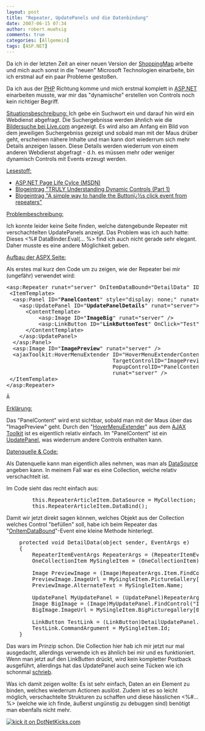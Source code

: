 ```yaml
---
layout: post
title: "Repeater, UpdatePanels und die Datenbindung"
date: 2007-06-15 07:34
author: robert.muehsig
comments: true
categories: [Allgemein]
tags: [ASP.NET]
---
```

Da ich in der letzten Zeit an einer neuen Version der <a target="_blank" href="http://www.shoppingmap.de" title="ShoppingMap">ShoppingMap</a> arbeite und mich auch sonst in die "neuen" Microsoft Technologien einarbeite, bin ich erstmal auf ein paar Probleme gestoßen.

Da ich aus der <a target="_blank" href="http://php.net" title="PHP.net">PHP</a> Richtung komme und mich erstmal komplett in <a target="_blank" href="http://www.asp.net" title="ASP.NET">ASP.NET</a> einarbeiten musste, war mir das "dynamische" erstellen von Controls noch kein richtiger Begriff.

<u>Situationsbeschreibung:
</u>Ich gebe ein Suchwort ein und darauf hin wird ein Webdienst abgefragt. Die Suchergebnisse werden ähnlich wie die <a target="_blank" href="http://search.live.com/images/results.aspx?q=&amp;FORM=BIIR" title="Bildersuche bei Live.com">Bildersuche bei Live.com</a> angezeigt. Es wird also am Anfang ein Bild von dem jeweiligen Suchergebniss gezeigt und sobald man mit der Maus drüber geht, erscheinen nähere Inhalte und man kann dort wiederrum sich mehr Details anzeigen lassen. Diese Details werden wiederrum von einem anderen Webdienst abgefragt - d.h. es müssen mehr oder weniger dynamisch Controls mit Events erzeugt werden.

<u>Lesestoff:</u>
<ul>
	<li><a target="_blank" href="http://msdn2.microsoft.com/en-us/library/ms178472.aspx" title="ASP.NET Page Life Cylce (MSDN)">ASP.NET Page Life Cylce (MSDN)</a></li>
	<li><a target="_blank" href="http://weblogs.asp.net/infinitiesloop/archive/2006/08/25/TRULY-Understanding-Dynamic-Controls-_2800_Part-1_2900_.aspx" title="Blogeintrag ">Blogeintrag "TRULY Understanding Dynamic Controls (Part 1)</a></li>
	<li><a target="_blank" href="http://www.jeffzon.net/Blog/post/A-simple-way-to-handle-the-Buttons-click-event-from-repeaters.aspx" title="Blogeintrag ">Blogeintrag "A simple way to handle the Buttonï¿½s click event from repeaters"</a></li>
</ul>
<u>Problembeschreibung:</u>

Ich konnte leider keine Seite finden, welche datengebunde Repeater mit verschachtelten UpdatePanels anzeigt. Das Problem was ich auch hatte: Dieses &lt;%# DataBinder.Eval(... %&gt; find ich auch nicht gerade sehr elegant. Daher musste es eine andere Möglichkeit geben.

<u>Aufbau der ASPX Seite:</u>

Als erstes mal kurz den Code um zu zeigen, wie der Repeater bei mir (ungefähr) verwendet wird:
<pre class="csharpcode">&lt;asp:Repeater runat=<span class="str">"server"</span> OnItemDataBound=<span class="str">"DetailData"</span> ID=<span class="str">"RepeaterArticleItem"</span>&gt; 
 &lt;ItemTemplate&gt; 
  &lt;asp:Panel ID=<span class="str">"<strong>PanelContent</strong>"</span> style=<span class="str">"display: none;"</span> runat=<span class="str">"server"</span>&gt; 
    &lt;asp:UpdatePanel ID=<span class="str">"<strong>UpdatePanelDetails</strong>"</span> runat=<span class="str">"server"</span>&gt; 
      &lt;ContentTemplate&gt; 
          &lt;asp:Image ID=<span class="str">"<strong>ImageBig</strong>"</span> runat=<span class="str">"server"</span> /&gt; 
          &lt;asp:LinkButton ID=<span class="str">"<strong>LinkButtonTest</strong>"</span> OnClick=<span class="str">"Test"</span> Text=<span class="str">"Test" </span>runat=<span class="str">"server"</span> /&gt; 
      &lt;/ContentTemplate&gt; 
    &lt;/asp:UpdatePanel&gt; 
  &lt;/asp:Panel&gt; 
  &lt;asp:Image ID=<span class="str">"<strong>ImagePreview</strong>"</span> runat=<span class="str">"server"</span> /&gt; 
  &lt;ajaxToolkit:HoverMenuExtender ID=<span class="str">"HoverMenuExtenderContent"</span> 
                                 TargetControlID=<span class="str">"ImagePreview"</span> 
                                 PopupControlID=<span class="str">"PanelContent"</span> 
                                 runat=<span class="str">"server"</span> /&gt; 
 &lt;/ItemTemplate&gt; 
&lt;/asp:Repeater&gt;</pre>
<pre class="csharpcode">Â </pre>
<u>Erklärung:</u>

Das "PanelContent" wird erst sichtbar, sobald man mit der Maus über das "ImagePreview" geht. Durch den "<a target="_blank" href="http://ajax.asp.net/ajaxtoolkit/HoverMenu/HoverMenu.aspx" title="HoverMenuExtender - Control Toolkit">HoverMenuExtender</a>" aus dem <a target="_blank" href="http://ajax.asp.net/downloads/default.aspx?tabid=47" title="Microsoft AJAX Downloads">AJAX Toolkit</a> ist es eigentlich relativ einfach.
Im "PanelContent" ist ein <a target="_blank" href="http://ajax.asp.net/docs/" title="Microsoft AJAX Docs">UpdatePanel</a>, was wiederrum andere Controls enthalten kann.

<u>Datenquelle &amp; Code:</u>

Als Datenquelle kann man eigentlich alles nehmen, was man als <a target="_blank" href="http://msdn2.microsoft.com/de-de/library/system.web.ui.webcontrols.repeater.datasource(VS.80).aspx" title="MSDN DataSource">DataSource</a> angeben kann. In meinem Fall war es eine Collection, welche relativ verschachtelt ist.

Im Code sieht das recht einfach aus:
<pre class="csharpcode">        <span class="kwrd">this</span>.RepeaterArticleItem.DataSource = MyCollection; 
        <span class="kwrd">this</span>.RepeaterArticleItem.DataBind();</pre>
Damit wir jetzt direkt sagen können, welches Objekt aus der Collection welches Control "befüllen" soll, habe ich beim Repeater das "<a target="_blank" href="http://msdn2.microsoft.com/de-de/library/system.web.ui.webcontrols.repeater.itemdatabound(vs.80).aspx" title="MSDN OnItemDataBound">OnItemDataBound</a>"-Event eine kleine Methode hinterlegt.
<pre class="csharpcode">    <span class="kwrd">protected</span> <span class="kwrd">void</span> DetailData(<span class="kwrd">object</span> sender, EventArgs e) 
    { 
        RepeaterItemEventArgs RepeaterArgs = (RepeaterItemEventArgs)e; 
        OneCollectionItem MySingleItem = (OneCollectionItem)RepeaterArgs.Item.DataItem;   

        Image PreviewImage = (Image)RepeaterArgs.Item.FindControl(<span class="str">"ImagePreview"</span>); 
        PreviewImage.ImageUrl = MySingleItem.PictureGallery[0].Url; 
        PreviewImage.AlternateText = MySingleItem.Name;   

        UpdatePanel MyUpdatePanel = (UpdatePanel)RepeaterArgs.Item.FindControl(<span class="str">"UpdatePanelArticle"</span>); 
        Image BigImage = (Image)MyUpdatePanel.FindControl(<span class="str">"ImageDetailArticle"</span>); 
        BigImage.ImageUrl = MySingleItem.BigPicturegallery[0].Url;   

        LinkButton TestLink = (LinkButton)DetailUpdatePanel.FindControl(<span class="str">"LinkButtonTest"</span>); 
        TestLink.CommandArgument = MySingleItem.Id; 
    }</pre>
Das wars im Prinzip schon.
Die Collection hier hab ich mir jetzt nur mal ausgedacht, allerdings verwende ich es ähnlich bei mir und es funktioniert. Wenn man jetzt auf den LinkButten drückt, wird kein kompletter Postback ausgeführt, allerdings hat das UpdatePanel auch seine Tücken wie ich schonmal <a target="_blank" href="http://code-inside.de/blog/2007/06/07/gute-und-schlechte-seiten-des-updatepanels/" title="Code-Inside.de Blogeintrag zu den Guten und Schlechten Seiten des UpdatePanels">schrieb</a>.

Was ich damit zeigen wollte: Es ist sehr einfach, Daten an ein Element zu binden, welches wiederrum Actionen auslöst. Zudem ist es so leicht möglich, verschachtelte Strukturen zu schaffen und diese hässlichen &lt;%#... %&gt; (welche wie ich finde, äußerst ungünstig zu debuggen sind) benötigt man ebenfalls nicht mehr.

<a href="http://www.dotnetkicks.com/kick/?url=http://code-inside.de/blog/2007/06/15/repeater-updatepanels-und-die-datenbindung/"><img src="http://www.dotnetkicks.com/Services/Images/KickItImageGenerator.ashx?url=http://code-inside.de/blog/2007/06/15/repeater-updatepanels-und-die-datenbindung/" border="0" alt="kick it on DotNetKicks.com" /></a>

